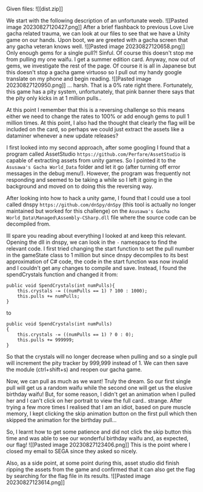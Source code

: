 Given files:
![[dist.zip]]

We start with the following description of an unfortunate weeb.
![[Pasted image 20230827120427.png]]
After a brief flashback to previous Love Live gacha related trauma, we can look at our files to see that we have a Unity game on our hands. Upon boot, we are greeted with a gacha screen that any gacha veteran knows well.
![[Pasted image 20230827120658.png]]
Only enough gems for a single pull?! Sinful. Of course this doesn't stop me from pulling my one waifu. I get a summer edition card. Anyway, now out of gems, we investigate the rest of the page. Of course it is all in Japanese but this doesn't stop a gacha game virtuoso so I pull out my handy google translate on my phone and begin reading. 
![[Pasted image 20230827120950.png]]
... harsh. That is a 0% rate right there. Fortunately, this game has a pity system, unfortunately, that pink banner there says that the pity only kicks in at 1 million pulls.. 

At this point I remember that this is a reversing challenge so this means either we need to change the rates to 100% or add enough gems to pull 1 million times. At this point, I also had the thought that clearly the flag will be included on the card, so perhaps we could just extract the assets like a dataminer whenever a new update releases?

I first looked into my second approach, after some googling I found that a program called AssetStudio `https://github.com/Perfare/AssetStudio` is capable of extracting assets from unity games. So I pointed it to the `Asusawa's Gacha World_Data` folder and let it go (after turning off error messages in the debug menu!). However, the program was frequently not responding and seemed to be taking a while so I left it going in the background and moved on to doing this the reversing way.

After looking into how to hack a unity game, I found that I could use a tool called dnspy `https://github.com/dnSpy/dnSpy` (this tool is actually no longer maintained but worked for this challenge) on the `Asusawa's Gacha World_Data\Managed\Assembly-CSharp.dll` file where the source code can be decompiled from. 

Ill spare you reading about everything I looked at and keep this relevant. Opening the dll in dnspy, we can look in the `-` namespace to find the relevant code. I first tried changing the start function to set the pull number in the gameState class to 1 million but since dnspy decompiles to its best approximation of C# code, the code in the start function was now invalid and I couldn't get any changes to compile and save. Instead, I found the spendCrystals function and changed it from:
```
public void SpendCrystals(int numPulls){    
    this.crystals -= ((numPulls == 1) ? 100 : 1000);    
    this.pulls += numPulls;  
}
```
to 
```
public void SpendCrystals(int numPulls)  
{
    this.crystals -= ((numPulls == 1) ? 0 : 0);
    this.pulls += 999999;  
}
```
So that the crystals will no longer decrease when pulling and so a single pull will increment the pity tracker by 999,999 instead of 1. We can then save the module (ctrl+shift+s) and reopen our gacha game. 

Now, we can pull as much as we want! Truly the dream. So our first single pull will get us a random waifu while the second one will get us the elusive birthday waifu! But, for some reason, I didn't get an animation when I pulled her and I can't click on her portrait to view the full card.. strange. After trying a few more times I realised that I am an idiot, based on pure muscle memory, I kept clicking the skip animation button on the first pull which then skipped the animation for the birthday pull... 

So, I learnt how to get some patience and did not click the skip button this time and was able to see our wonderful birthday waifu and, as expected, our flag!
![[Pasted image 20230827123406.png]]
This is the point where I closed my email to SEGA since they asked so nicely. 

Also, as a side point, at some point during this, asset studio did finish ripping the assets from the game and confirmed that it can also get the flag by searching for the flag file in its results.
![[Pasted image 20230827123614.png]]
